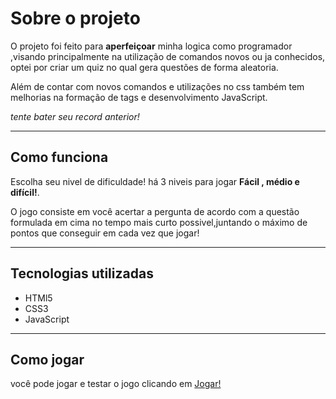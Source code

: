 # Sobre o projeto

  O projeto foi feito para <b>aperfeiçoar</b> minha logica como programador ,visando principalmente na utilização de comandos novos ou ja conhecidos, optei por criar um quiz no qual gera questões de forma aleatoria.

  Além de contar com novos comandos e utilizações no css também tem melhorias na formação de tags e desenvolvimento JavaScript.

  <i>tente bater seu record anterior!</i>
<hr>

## Como funciona

  Escolha seu nivel de dificuldade! há 3 niveis para jogar <b>Fácil , médio e difícil!</b>.
  
 

  O jogo consiste em você acertar a pergunta de acordo com a questão formulada em cima no tempo mais curto possivel,juntando o máximo de pontos que conseguir em cada vez que jogar!

  <hr>

## Tecnologias utilizadas

  <ul>
    <li>HTMl5</li>
    <li>CSS3</li>
    <li>JavaScript</li>
  </ul>

  <hr>

## Como jogar 

  você pode jogar e testar o jogo clicando em <a href="https://lucassamuelpedrolo.github.io/quizMatematicaBasica/" target='_blank'>Jogar!<a/>
  
  

